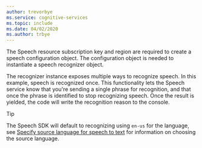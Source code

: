 ```yaml
---
author: trevorbye
ms.service: cognitive-services
ms.topic: include
ms.date: 04/02/2020
ms.author: trbye
---
```


The Speech resource subscription key and region are required to create a speech configuration object. The configuration object is needed to instantiate a speech recognizer object.

The recognizer instance exposes multiple ways to recognize speech. In this example, speech is recognized once. This functionality lets the Speech service know that you're sending a single phrase for recognition, and that once the phrase is identified to stop recognizing speech. Once the result is yielded, the code will write the recognition reason to the console.

> [!TIP]
> The Speech SDK will default to recognizing using `en-us` for the language, see [Specify source language for speech to text](../../../how-to-specify-source-language.md) for information on choosing the source language.